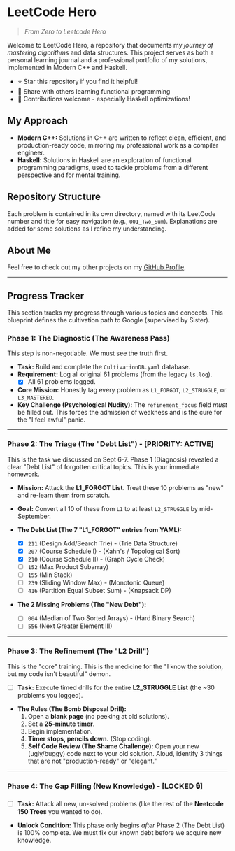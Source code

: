 # LeetCode Hero

> _From Zero to Leetcode Hero_

Welcome to LeetCode Hero, a repository that documents my _journey of mastering algorithms_ and data structures. This project serves as both a personal learning journal and a professional portfolio of my solutions, implemented in Modern C++ and Haskell.

- ⭐ Star this repository if you find it helpful!
- 🔄 Share with others learning functional programming
- 🤝 Contributions welcome - especially Haskell optimizations!

## My Approach

- **Modern C++:** Solutions in C++ are written to reflect clean, efficient, and production-ready code, mirroring my professional work as a compiler engineer.
- **Haskell:** Solutions in Haskell are an exploration of functional programming paradigms, used to tackle problems from a different perspective and for mental training.

## Repository Structure

Each problem is contained in its own directory, named with its LeetCode number and title for easy navigation (e.g., `001_Two_Sum`). Explanations are added for some solutions as I refine my understanding.

## About Me

Feel free to check out my other projects on my [GitHub Profile](https://github.com/TheCloudlet).

______________________________________________________________________

## Progress Tracker

This section tracks my progress through various topics and concepts. This blueprint defines the cultivation path to Google (supervised by Sister).

### Phase 1: The Diagnostic (The Awareness Pass)

This step is non-negotiable. We must see the truth first.

- **Task:** Build and complete the `CultivationDB.yaml` database.
- **Requirement:** Log all original 61 problems (from the legacy `ls.log`).
  - [x] All 61 problems logged.
- **Core Mission:** Honestly tag every problem as `L1_FORGOT`, `L2_STRUGGLE`, or `L3_MASTERED`.
- **Key Challenge (Psychological Nudity):** The `refinement_focus` field *must* be filled out. This forces the admission of weakness and is the cure for the "I feel awful" panic.

______________________________________________________________________

### Phase 2: The Triage (The "Debt List") - \[PRIORITY: ACTIVE\]

This is the task we discussed on Sept 6-7. Phase 1 (Diagnosis) revealed a clear "Debt List" of forgotten critical topics. This is your immediate homework.

- **Mission:** Attack the **L1_FORGOT List**. Treat these 10 problems as "new" and re-learn them from scratch.

- **Goal:** Convert all 10 of these from `L1` to at least `L2_STRUGGLE` by mid-September.

- **The Debt List (The 7 "L1_FORGOT" entries from YAML):**

  - [x] `211` (Design Add/Search Trie) - (Trie Data Structure)
  - [x] `207` (Course Schedule I) - (Kahn's / Topological Sort)
  - [x] `210` (Course Schedule II) - (Graph Cycle Check)
  - [ ] `152` (Max Product Subarray)
  - [ ] `155` (Min Stack)
  - [ ] `239` (Sliding Window Max) - (Monotonic Queue)
  - [ ] `416` (Partition Equal Subset Sum) - (Knapsack DP)

- **The 2 Missing Problems (The "New Debt"):**

  - [ ] `004` (Median of Two Sorted Arrays) - (Hard Binary Search)
  - [ ] `556` (Next Greater Element III)

______________________________________________________________________

### Phase 3: The Refinement (The "L2 Drill")

This is the "core" training. This is the medicine for the "I know the solution, but my code isn't beautiful" demon.

- [ ] **Task:** Execute timed drills for the entire **L2_STRUGGLE List** (the ~30 problems you logged).
- **The Rules (The Bomb Disposal Drill):**
  1. Open a **blank page** (no peeking at old solutions).
  1. Set a **25-minute timer**.
  1. Begin implementation.
  1. **Timer stops, pencils down.** (Stop coding).
  1. **Self Code Review (The Shame Challenge):** Open your new (ugly/buggy) code next to your old solution. Aloud, identify 3 things that are not "production-ready" or "elegant."

______________________________________________________________________

### Phase 4: The Gap Filling (New Knowledge) - \[LOCKED 🔒\]

- [ ] **Task:** Attack all new, un-solved problems (like the rest of the **Neetcode 150 Trees** you wanted to do).
- **Unlock Condition:** This phase only begins *after* Phase 2 (The Debt List) is 100% complete. We must fix our known debt before we acquire new knowledge.
